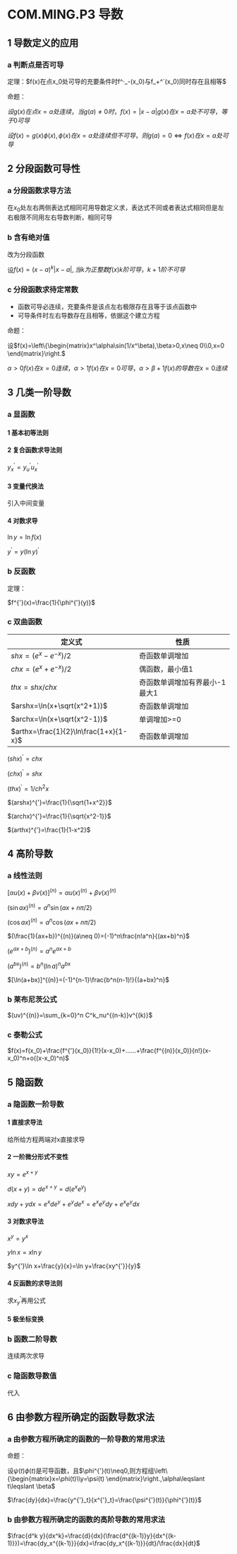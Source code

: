# COM.MING.P3 导数

## 1 导数定义的应用

### a 判断点是否可导

定理：$f(x)在点x_0处可导的充要条件时f^·_-(x_0)与f_+^`(x_0)同时存在且相等$

命题：

$设g(x)在点x=a处连续，当g(a)\neq0时，f(x)=|x-a|g(x)在x=a处不可导，等于0可导$

$设f(x)=g(x)\phi(x),\phi(x)在x=a处连续但不可导，则g(a)=0 \Leftrightarrow f(x)在x=a处可导$

## 2  分段函数可导性

### a 分段函数求导方法

在$x_0$处左右两侧表达式相同可用导数定义求，表达式不同或者表达式相同但是左右极限不同用左右导数判断，相同可导

### b 含有绝对值

改为分段函数

设$f(x)=(x-a)^k|x-a|,当k为正整数f(x)k阶可导，k+1阶不可导$

### c 分段函数求待定常数

+ 函数可导必连续，充要条件是该点左右极限存在且等于该点函数中
+ 可导条件时左右导数存在且相等，依据这个建立方程

命题：

设$f(x)=\left\{\begin{matrix}x^\alpha\sin(1/x^\beta),\beta>0,x\neq 0\\0,x=0 \end{matrix}\right.$

$\alpha>0f(x)在x=0连续，\alpha>1 f(x)在x=0可导，\alpha>\beta+1f(x)的导数在x=0连续$

## 3 几类一阶导数

### a 显函数

#### 1 基本初等法则

#### 2 复合函数求导法则

$y^{'}_x=y^{'}_u u^{'}_x$

#### 3 变量代换法

引入中间变量

#### 4 对数求导

$\ln y=\ln f(x)$

$y^{'}=y(\ln y)^{'}$

### b 反函数

定理：

$f^{'}(x)=\frac{1}{\phi^{'}(y)}$

### c 双曲函数

| 定义式                                | 性质                          |
| ------------------------------------- | ----------------------------- |
| $shx = (e^x-e^{-x})/2$                | 奇函数单调增加                |
| $chx = (e^x+e^{-x})/2$                | 偶函数，最小值1               |
| $thx = shx/chx$                       | 奇函数单调增加有界最小-1最大1 |
| $arshx=\ln(x+\sqrt(x^2+1))$           | 奇函数单调增加                |
| $archx=\ln(x+\sqrt(x^2-1))$           | 单调增加>=0                   |
| $arthx=\frac{1}{2}\ln\frac{1+x}{1-x}$ | 奇函数单调增加                |

$(shx)^{’}=chx$

$(chx)^{'}=shx$

$(thx)^{'}=1/ch^2x$

$(arshx)^{'}=\frac{1}{\sqrt{1+x^2}}$

$(archx)^{'}=\frac{1}{\sqrt{x^2-1}}$

$(arthx)^{'}=\frac{1}{1-x^2}$

## 4 高阶导数

### a  线性法则

$[\alpha u(x)+\beta v(x)]^{(n)}=\alpha u(x)^{(n)}+\beta v(x)^{(n)}$

$(\sin ax)^{(n)}=a^n\sin (ax+n\pi/2)$

$(\cos ax)^{(n)}=a^n\cos (ax+n\pi/2)$

$(\frac{1}{ax+b})^{(n)}(a\neq 0)=(-1)^n\frac{n!a^n}{(ax+b)^n}$

$(e^{ax+b})^{(n)}=a^ne^{ax+b}$

$(a^{bx})^{(n)}=b^n(\ln a)^na^{bx}$

$[\ln(a+bx)]^{(n)}=(-1)^{n-1}\frac{b^n(n-1)!}{(a+bx)^n}$

### b 莱布尼茨公式

$(uv)^{(n)}=\sum_{k=0}^n C^k_nu^{(n-k)}v^{(k)}$

### c 泰勒公式

$f(x)=f(x_0)+\frac{f^{'}(x_0)}{1!}(x-x_0)+......+\frac{f^{(n)}(x_0)}{n!}(x-x_0)^n+o((x-x_0)^n)$

## 5 隐函数

### a 隐函数一阶导数

#### 1 直接求导法

给所给方程两端对x直接求导

#### 2 一阶微分形式不变性

$xy=e^{x+y}$

$d(x+y)=de^{x+y}=d(e^xe^y)$

$xdy+ydx=e^xde^y+e^yde^x=e^xe^ydy+e^xe^ydx$

#### 3 对数求导法

$x^y=y^x$

$y\ln x=x\ln y$

$y^{'}\ln x+\frac{y}{x}=\ln y+\frac{xy^{'}}{y}$

#### 4 反函数的求导法则

求$x^{'}_y$再用公式

#### 5 极坐标变换

### b 函数二阶导数

连续两次求导

### c 隐函数导数值

代入

## 6 由参数方程所确定的函数导数求法

### a 由参数方程所确定的函数的一阶导数的常用求法

命题：

设$\psi(t)\phi(t)$是可导函数，且$\phi^{'}(t)\neq0,则方程组\left\{\begin{matrix}x=\phi(t)\\y=\psi(t) \end{matrix}\right.,\alpha\leqslant t\leqslant \beta$

$\frac{dy}{dx}=\frac{y^{'}_t}{x^{'}_t}=\frac{\psi^{'}(t)}{\phi^{'}(t)}$

### b 由参数方程所确定的函数的高阶导数的常用求法

$\frac{d^k y}{dx^k}=\frac{d}{dx}(\frac{d^{(k-1)}y}{dx^{(k-1)}})=\frac{dy_x^{(k-1)}}{dx}=\frac{dy_x^{(k-1)}}{dt}/\frac{dx}{dt}$


